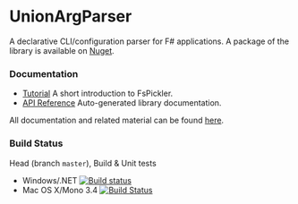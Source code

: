 # UnionArgParser

A declarative CLI/configuration parser for F# applications. 
A package of the library is available on [Nuget](http://www.nuget.org/packages/UnionArgParser/).

### Documentation

* [Tutorial](http://nessos.github.io/UnionArgParser/tutorial.html) A short introduction to FsPickler.
* [API Reference](http://nessos.github.io/UnionArgParser/reference/index.html) Auto-generated library documentation.

All documentation and related material can be found [here](http://nessos.github.io/UnionArgParser/).

### Build Status

Head (branch `master`), Build & Unit tests

* Windows/.NET [![Build status](https://ci.appveyor.com/api/projects/status/njsry6rv5s19ft07/branch/master)](https://ci.appveyor.com/project/nessos/unionargparser)
* Mac OS X/Mono 3.4 [![Build Status](https://travis-ci.org/nessos/UnionArgParser.png?branch=master)](https://travis-ci.org/nessos/UnionArgParser/branches)